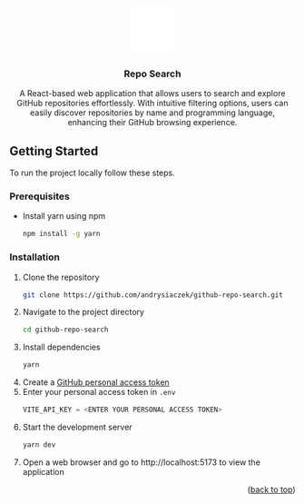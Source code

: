 <a name="readme-top"></a>

<!-- PROJECT LOGO -->
<br />
<div align="center">
  <a href="https://github.com/andrysiaczek/github-repo-search">
    <img src="./public/dark-mode-favicon.svg" alt="Logo" width="80" height="80">
  </a>

<h3 align="center">Repo Search</h3>

  <p align="center">
    A React-based web application that allows users to search and explore GitHub repositories effortlessly. With intuitive filtering options, users can easily discover repositories by name and programming language, enhancing their GitHub browsing experience.
    <br />
  </p>
</div>

<!-- GETTING STARTED -->

## Getting Started

To run the project locally follow these steps.

### Prerequisites

- Install yarn using npm
  ```sh
  npm install -g yarn
  ```

### Installation

1. Clone the repository
   ```sh
   git clone https://github.com/andrysiaczek/github-repo-search.git
   ```
2. Navigate to the project directory
   ```sh
   cd github-repo-search
   ```
3. Install dependencies
   ```sh
   yarn
   ```
4. Create a [GitHub personal access token](https://docs.github.com/en/authentication/keeping-your-account-and-data-secure/managing-your-personal-access-tokens#creating-a-fine-grained-personal-access-token)
5. Enter your personal access token in `.env`
   ```js
   VITE_API_KEY = <ENTER YOUR PERSONAL ACCESS TOKEN>
   ```
6. Start the development server
   ```sh
   yarn dev
   ```
7. Open a web browser and go to http://localhost:5173 to view the application

<p align="right">(<a href="#readme-top">back to top</a>)</p>

<!-- MARKDOWN LINKS & IMAGES -->

[React.js]: https://img.shields.io/badge/React-20232A?style=for-the-badge&logo=react&logoColor=61DAFB
[React-url]: https://reactjs.org/

